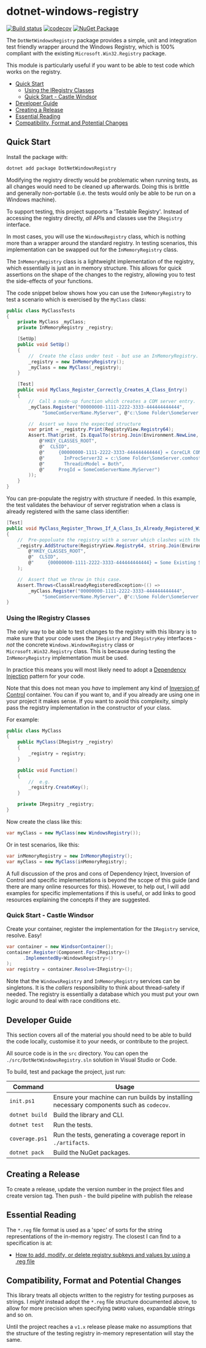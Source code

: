# dotnet-windows-registry

[![Build status](https://ci.appveyor.com/api/projects/status/tq6brn2mgvaj95jh?svg=true)](https://ci.appveyor.com/project/dwmkerr/dotnet-windows-registry) [![codecov](https://codecov.io/gh/dwmkerr/dotnet-windows-registry/branch/master/graph/badge.svg)](https://codecov.io/gh/dwmkerr/dotnet-windows-registry) [![NuGet Package](https://img.shields.io/nuget/v/DotNetWindowsRegsitry)](https://www.nuget.org/packages/DotNetWindowsRegsitry)

The `DotNetWindowsRegistry` package provides a simple, unit and integration test friendly wrapper around the Windows Registry, which is 100% compliant with the existing `Microsoft.Win32.Registry` package.

This module is particularly useful if you want to be able to test code which works on the registry.

<!-- vim-markdown-toc GFM -->

* [Quick Start](#quick-start)
    * [Using the IRegistry Classes](#using-the-iregistry-classes)
    * [Quick Start - Castle Windsor](#quick-start---castle-windsor)
* [Developer Guide](#developer-guide)
* [Creating a Release](#creating-a-release)
* [Essential Reading](#essential-reading)
* [Compatibility, Format and Potential Changes](#compatibility-format-and-potential-changes)

<!-- vim-markdown-toc -->

## Quick Start

Install the package with:

```sh
dotnet add package DotNetWindowsRegistry
```

Modifying the registry directly would be problematic when running tests, as all changes would need to be cleaned up afterwards. Doing this is brittle and generally non-portable (i.e. the tests would only be able to be run on a Windows machine).

To support testing, this project supports a 'Testable Registry'. Instead of accessing the registry directly, _all_ APIs and classes use the `IRegistry` interface.

In most cases, you will use the `WindowsRegistry` class, which is nothing more than a wrapper around the standard registry. In testing scenarios, this implementation can be swapped out for the `InMemoryRegistry` class.

The `InMemoryRegistry` class is a lightweight implementation of the registry, which essentially is just an in memory structure. This allows for quick assertions on the shape of the changes to the registry, allowing you to test the side-effects of your functions.

The code snippet below shows how you can use the `InMemoryRegistry` to test a scenario which is exercised by the `MyClass` class:

```cs
public class MyClassTests
{
    private MyClass _myClass;
    private InMemoryRegistry _registry;

    [SetUp]
    public void SetUp()
    {
        //  Create the class under test - but use an InMemoryRegistry.
        _registry = new InMemoryRegistry();
        _myClass = new MyClass(_registry);
    }

    [Test]
    public void MyClass_Register_Correctly_Creates_A_Class_Entry()
    {
        //  Call a made-up function which creates a COM server entry.
        _myClass.Register("00000000-1111-2222-3333-444444444444",
             "SomeComServerName.MyServer", @"c:\Some Folder\SomeServer.comhost.dll");

        //  Assert we have the expected structure
        var print = _registry.Print(RegistryView.Registry64);
        Assert.That(print, Is.EqualTo(string.Join(Environment.NewLine,
            @"HKEY_CLASSES_ROOT",
            @"  CLSID",
            @"     {00000000-1111-2222-3333-444444444444} = CoreCLR COMHost Server",
            @"       InProcServer32 = c:\Some Folder\SomeServer.comhost.dll",
            @"       ThreadinModel = Both",
            @"     ProgId = SomeComServerName.MyServer")
        ));
    }
}
```

You can pre-populate the registry with structure if needed. In this example, the test validates the behaviour of server registration when a class is already registered with the same class identifier:

```cs
[Test]
public void MyClass_Register_Throws_If_A_Class_Is_Already_Registered_With_The_Same_Clsid()
{
    //  Pre-popoluate the registry with a server which clashes with the one we will register.
    _registry.AddStructure(RegistryView.Registry64, string.Join(Environment.NewLine,
        @"HKEY_CLASSES_ROOT",
        @"  CLSID",
        @"     {00000000-1111-2222-3333-444444444444} = Some Existing Server")
    );

    //  Assert that we throw in this case.
    Assert.Throws<ClassAlreadyRegisteredException>(() =>
        _myClass.Register("00000000-1111-2222-3333-444444444444",
             "SomeComServerName.MyServer", @"c:\Some Folder\SomeServer.comhost.dll"));
}
```

### Using the IRegistry Classes

The only way to be able to test changes to the registry with this library is to make sure that your code uses the `IRegistry` and `IRegistryKey` interfaces - *not* the concrete `Windows.WindowsRegistry` class or `Microsoft.Win32.Registry` class. This is because during testing the `InMemoryRegistry` implementation must be used.

In practice this means you will most likely need to adopt a [Dependency Injection](https://en.wikipedia.org/wiki/Dependency_injection) pattern for your code.

Note that this does not mean you *have* to implement any kind of [Inversion of Control](https://en.wikipedia.org/wiki/Inversion_of_control) container. You can if you want to, and if you already are using one in your project it makes sense. If you want to avoid this complexity, simply pass the registry implementation in the constructor of your class.

For example:

```cs
public class MyClass
{
    public MyClass(IRegistry _registry)
    {
        _registry = registry;
    }

    public void Function()
    {
        //  e.g.
        _regsitry.CreateKey();
    }

    private IRegsitry _registry;
}
```

Now create the class like this:

```cs
var myClass = new MyClass(new WindowsRegistry());
```

Or in test scenarios, like this:

```cs
var inMemoryRegistry = new InMemoryRegistry();
var myClass = new MyClass(inMemoryRegistry);
```

A full discussion of the pros and cons of Dependency Inject, Inversion of Control and specific implementations is beyond the scope of this guide (and there are many online resources for this). However, to help out, I will add examples for specific implementations if this is useful, or add links to good resources explaining the concepts if they are suggested.

### Quick Start - Castle Windsor

Create your container, register the implementation for the `IRegistry` service, resolve. Easy!

```cs
var container = new WindsorContainer();
container.Register(Component.For<IRegistry>()
      .ImplementedBy<WindowsRegistry>()
);
var registry = container.Resolve<IRegistry>();
```

Note that the `WindowsRegistry` and `InMemoryRegistry` services can be singletons. It is the _callers_ responsibility to think about thread-safety if needed. The registry is essentially a database which you must put your own logic around to deal with race conditions etc.

## Developer Guide

This section covers all of the material you should need to be able to build the code locally, customise it to your needs, or contribute to the project.

All source code is in the `src` directory. You can open the `./src/DotNetWindowsRegistry.sln` solution in Visual Studio or Code.

To build, test and package the project, just run:

| Command        | Usage                                                                                    |
|----------------|------------------------------------------------------------------------------------------|
| `init.ps1`     | Ensure your machine can run builds by installing necessary components such as `codecov`. |
| `dotnet build` | Build the library and CLI.                                                               |
| `dotnet test`  | Run the tests.                                                                           |
| `coverage.ps1` | Run the tests, generating a coverage report in `./artifacts`.                            |
| `dotnet pack`  | Build the NuGet packages.                                                                |

## Creating a Release

To create a release, update the version number in the project files and create version tag. Then push - the build pipeline with publish the release

## Essential Reading

The `*.reg` file format is used as a 'spec' of sorts for the string representations of the in-memory registry. The closest I can find to a specification is at:

- [How to add, modify, or delete registry subkeys and values by using a .reg file](https://support.microsoft.com/en-us/help/310516/how-to-add-modify-or-delete-registry-subkeys-and-values-by-using-a-reg)

## Compatibility, Format and Potential Changes

This library treats all objects written to the registry for testing purposes as strings. I *might* instead adopt the `*.reg` file structure documented above, to allow for more precision when specifying `DWORD` values, expandable strings and so on.

Until the project reaches a `v1.x` release please make no assumptions that the structure of the testing registry in-memory representation will stay the same.
